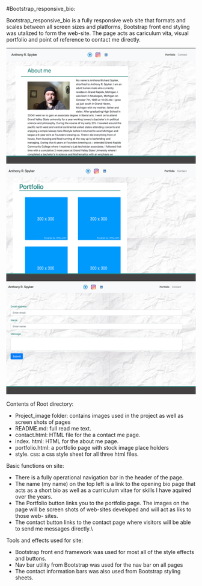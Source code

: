   #Bootstrap_responsive_bio:
  
  Bootstrap_responsive_bio is a fully responsive web site that formats and scales between all screen sizes and platforms, Bootstrap front end styling was utalized to form the web-site.  The page acts as cariculum vita, visual portfolio
and point of reference to contact me directly. 

![About me page](project_images/ScreenShot2020-12-06at5.22.01PM.png)
![Portfolio page](project_images/ScreenShot2020-12-06at5.22.44PM.png)
![contact me page](project_images/ScreenShot2020-12-06at5.22.56PM.png)

Contents of Root directory:
  - Project_image folder: contains images used in the project as well as screen shots of pages
  - README.md: full read me text.
  - contact.html: HTML file for the a contact me page.
  - index. html: HTML for the about me page.
  - portfolio.html: a portfolio page with stock image place holders
  - style. css: a css style sheet for all three html files.
  
Basic functions on site:
  - There is a fully operational navigation bar in the header of the page.  
  - The name (my name) on the top left is a link to the opening bio page that acts as a       short bio as well as a curriculum vitae for skills I have aquired over     the years.
  - The Portfolio button links you to the portfolio page.  The images on the page will be screen shots of web-sites developed and will act as liks to those web-   sites.
  - The contact button links to the contact page where visitors will be able to send me messages directly.\
  
 Tools and effects used for site:
  - Bootstrap front end framework was used for most all of the style effects and buttons.
  - Nav bar utility from Bootstrap was used for the nav bar on all pages
  - The contact information bars was also used from Bootstrap styling sheets.




